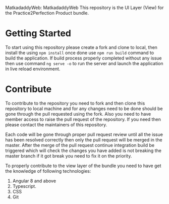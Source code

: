 
 

#  
MatkadaddyWeb: MatkadaddyWeb
This repository is the UI Layer (View) for the Practice2Perfection Product bundle.   

# Getting Started
To start using this repository please create a fork and clone to local, then install the using `npm install` once done use `npm run build` command to build the application. If build process properly completed without any issue then use command `ng serve -o` to run the server and launch the application in live reload environment.
 
# Contribute
To contribute to the repository you need to fork and then clone this repository to local machine and for any changes need to be done should be gone through the pull requested using the fork. Also you need to have member access to raise the pull request of the repository. If you need then please contact the maintainers of this repository.

Each code will be gone through proper pull request review until all the issue has been resolved correctly then only the pull request will be merged in the master. After the merge of the pull request continue integration build be triggered which will check the changes you have added is not breaking the master branch if it got break you need to fix it on the priority.

To properly contribute to the view layer of the bundle you need to have get the knowledge of following technologies:
1. Angular 8 and above
1. Typescript.
1. CSS
1. Git
